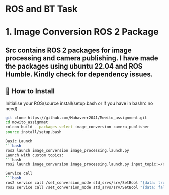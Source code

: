 # ROS and BT Task

# 1. Image Conversion ROS 2 Package

Src contains ROS 2 packages for image processing and camera publishing.
I have made the packages using ubuntu 22.04 and ROS Humble. Kindly check for dependency issues.
---

## 📁 How to Install

Initialise your ROS(source install/setup.bash or if you have in bashrc no need)
```bash
git clone https://github.com/Mahaveer2041/Mowito_assignment.git
cd mowito_assignmet
colcon build --packages-select image_conversion camera_publisher
source install/setup.bash

Basic Launch
```bash
ros2 launch image_conversion image_processing.launch.py
Launch with custom topics:
```bash
ros2 launch image_conversion image_processing.launch.py input_topic:=/camera/image output_topic:=/processed_image

Service call
```bash
ros2 service call /set_conversion_mode std_srvs/srv/SetBool "{data: true}"    /for blackwhite
ros2 service call /set_conversion_mode std_srvs/srv/SetBool "{data: false}"   //for color

